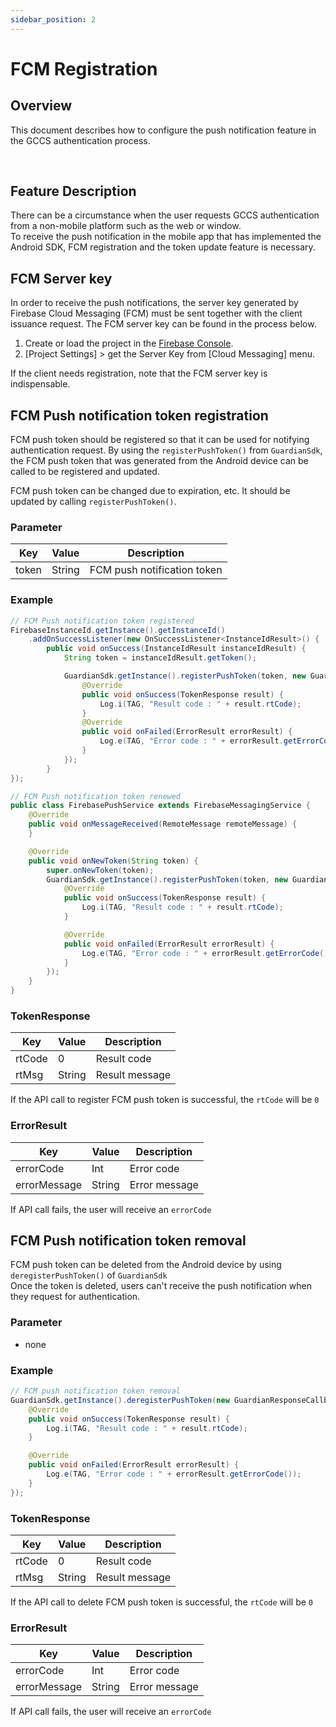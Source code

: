 ```yaml
---
sidebar_position: 2
---
```

# FCM Registration

## Overview
This document describes how to configure the push notification feature in the GCCS authentication process.

<br/>

## Feature Description
There can be a circumstance when the user requests GCCS authentication from a non-mobile platform such as the web or window.  
To receive the push notification in the mobile app that has implemented the Android SDK, FCM registration and the token update feature is necessary.

## FCM Server key 

In order to receive the push notifications, the server key generated by Firebase Cloud Messaging (FCM) must be sent together with the client issuance request.
The FCM server key can be found in the process below.
1. Create or load the project in the [Firebase Console](https://console.firebase.google.com/).
2. [Project Settings] > get the Server Key from [Cloud Messaging] menu.

If the client needs registration, note that the FCM server key is indispensable.


## FCM Push notification token registration
FCM push token should be registered so that it can be used for notifying authentication request.
By using the `registerPushToken()` from `GuardianSdk`, the FCM push token that was generated from the Android device can be called to be registered and updated.

FCM push token can be changed due to expiration, etc. It should be updated by calling `registerPushToken()`.

### Parameter
|Key|Value|Description|
|------|---|---|
|token|String|FCM push notification token|

### Example
```java
// FCM Push notification token registered
FirebaseInstanceId.getInstance().getInstanceId()
    .addOnSuccessListener(new OnSuccessListener<InstanceIdResult>() {
        public void onSuccess(InstanceIdResult instanceIdResult) {
            String token = instanceIdResult.getToken();

            GuardianSdk.getInstance().registerPushToken(token, new GuardianResponseCallback<TokenResponse>() {
                @Override
                public void onSuccess(TokenResponse result) {
                    Log.i(TAG, "Result code : " + result.rtCode);
                }
                @Override
                public void onFailed(ErrorResult errorResult) {
                    Log.e(TAG, "Error code : " + errorResult.getErrorCode());
                }
            });
        }
});

// FCM Push notification token renewed
public class FirebasePushService extends FirebaseMessagingService {
    @Override
    public void onMessageReceived(RemoteMessage remoteMessage) {
    }

    @Override
    public void onNewToken(String token) {
        super.onNewToken(token);
        GuardianSdk.getInstance().registerPushToken(token, new GuardianResponseCallback<TokenResponse>() {
            @Override
            public void onSuccess(TokenResponse result) {
                Log.i(TAG, "Result code : " + result.rtCode);
            }

            @Override
            public void onFailed(ErrorResult errorResult) {
                Log.e(TAG, "Error code : " + errorResult.getErrorCode());
            }
        });
    }
}
```
### TokenResponse
|Key|Value|Description|
|------|---|---|
|rtCode|0|Result code|
|rtMsg|String|Result message|

If the API call to register FCM push token is successful, the `rtCode` will be `0`

### ErrorResult
|Key|Value|Description|
|------|---|---|
|errorCode|Int|Error code|
|errorMessage|String|Error message|

If API call fails, the user will receive an `errorCode`

## FCM Push notification token removal
FCM push token can be deleted from the Android device by using `deregisterPushToken()` of `GuardianSdk`   
Once the token is deleted, users can't receive the push notification when they request for authentication.

### Parameter
- none

### Example
```java
// FCM push notification token removal
GuardianSdk.getInstance().deregisterPushToken(new GuardianResponseCallback<TokenResponse>() {
    @Override
    public void onSuccess(TokenResponse result) {
        Log.i(TAG, "Result code : " + result.rtCode);
    }

    @Override
    public void onFailed(ErrorResult errorResult) {
        Log.e(TAG, "Error code : " + errorResult.getErrorCode());
    }
});
```
### TokenResponse
|Key|Value|Description|
|------|---|---|
|rtCode|0|Result code|
|rtMsg|String|Result message|

If the API call to delete FCM push token is successful, the `rtCode` will be `0`

### ErrorResult
|Key|Value|Description|
|------|---|---|
|errorCode|Int|Error code|
|errorMessage|String|Error message|

If API call fails, the user will receive an `errorCode`